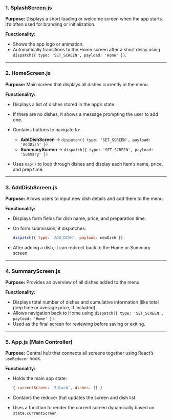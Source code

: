 
### **1. SplashScreen.js**

**Purpose:**
Displays a short loading or welcome screen when the app starts. It’s often used for branding or initialization.

**Functionality:**

* Shows the app logo or animation.
* Automatically transitions to the Home screen after a short delay using `dispatch({ type: 'SET_SCREEN', payload: 'Home' })`.
---

### **2. HomeScreen.js**

**Purpose:**
Main screen that displays all dishes currently in the menu.

**Functionality:**

* Displays a list of dishes stored in the app’s state.
* If there are no dishes, it shows a message prompting the user to add one.
* Contains buttons to navigate to:

  * **AddDishScreen** → `dispatch({ type: 'SET_SCREEN', payload: 'AddDish' })`
  * **SummaryScreen** → `dispatch({ type: 'SET_SCREEN', payload: 'Summary' })`
* Uses `map()` to loop through dishes and display each item’s name, price, and prep time.

---

### **3. AddDishScreen.js**

**Purpose:**
Allows users to input new dish details and add them to the menu.

**Functionality:**

* Displays form fields for dish name, price, and preparation time.
* On form submission, it dispatches:

  ```js
  dispatch({ type: 'ADD_DISH', payload: newDish });
  ```
* After adding a dish, it can redirect back to the Home or Summary screen.

---

### **4. SummaryScreen.js**

**Purpose:**
Provides an overview of all dishes added to the menu.

**Functionality:**

* Displays total number of dishes and cumulative information (like total prep time or average price, if included).
* Allows navigation back to Home using `dispatch({ type: 'SET_SCREEN', payload: 'Home' })`.
* Used as the final screen for reviewing before saving or exiting.

---

### **5. App.js (Main Controller)**

**Purpose:**
Central hub that connects all screens together using React’s `useReducer` hook.

**Functionality:**

* Holds the main app state:

  ```js
  { currentScreen: 'Splash', dishes: [] }
  ```
* Contains the reducer that updates the screen and dish list.
* Uses a function to render the current screen dynamically based on `state.currentScreen`.


